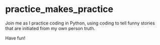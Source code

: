 # practice_makes_practice
Join me as I practice coding in Python, using coding to tell funny stories that are initiated from my own person truth.

Have fun!
